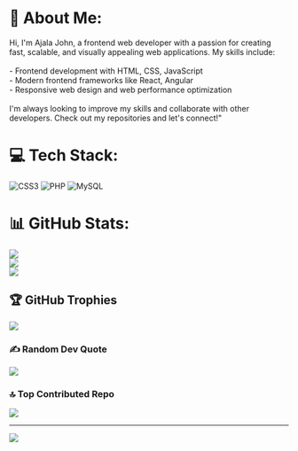 # 💫 About Me:
Hi, I'm Ajala John, a frontend web developer with a passion for creating fast, scalable, and visually appealing web applications. My skills include:<br><br>- Frontend development with HTML, CSS, JavaScript<br>- Modern frontend frameworks like React, Angular<br>- Responsive web design and web performance optimization<br><br>I'm always looking to improve my skills and collaborate with other developers. Check out my repositories and let's connect!"<br>


# 💻 Tech Stack:
![CSS3](https://img.shields.io/badge/css3-%231572B6.svg?style=for-the-badge&logo=css3&logoColor=white) ![PHP](https://img.shields.io/badge/php-%23777BB4.svg?style=for-the-badge&logo=php&logoColor=white) ![MySQL](https://img.shields.io/badge/mysql-4479A1.svg?style=for-the-badge&logo=mysql&logoColor=white)
# 📊 GitHub Stats:
![](https://github-readme-stats.vercel.app/api?username=Johnnit&theme=dark&hide_border=false&include_all_commits=true&count_private=false)<br/>
![](https://github-readme-streak-stats.herokuapp.com/?user=Johnnit&theme=dark&hide_border=false)<br/>
![](https://github-readme-stats.vercel.app/api/top-langs/?username=Johnnit&theme=dark&hide_border=false&include_all_commits=true&count_private=false&layout=compact)

## 🏆 GitHub Trophies
![](https://github-profile-trophy.vercel.app/?username=Johnnit&theme=radical&no-frame=false&no-bg=false&margin-w=4)

### ✍️ Random Dev Quote
![](https://quotes-github-readme.vercel.app/api?type=horizontal&theme=radical)

### 🔝 Top Contributed Repo
![](https://github-contributor-stats.vercel.app/api?username=Johnnit&limit=5&theme=dark&combine_all_yearly_contributions=true)

---
[![](https://visitcount.itsvg.in/api?id=Johnnit&icon=0&color=0)](https://visitcount.itsvg.in)

<!-- Proudly created with GPRM ( https://gprm.itsvg.in ) -->
